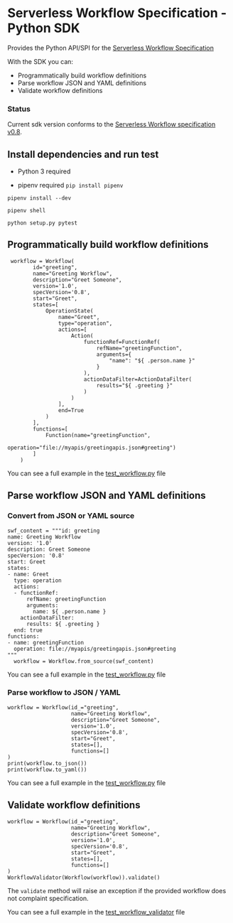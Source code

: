 # Serverless Workflow Specification - Python SDK

Provides the Python API/SPI for the [Serverless Workflow Specification](https://github.com/serverlessworkflow/specification)

With the SDK you can:
* Programmatically build workflow definitions 
* Parse workflow JSON and YAML definitions
* Validate workflow definitions

### Status

Current sdk version conforms to the [Serverless Workflow specification v0.8](https://github.com/serverlessworkflow/specification/tree/0.8.x).


## Install dependencies and run test 

- Python 3 required

- pipenv required `pip install pipenv`

```
pipenv install --dev 

pipenv shell

python setup.py pytest
```

## Programmatically build workflow definitions 

```
 workflow = Workflow(
        id="greeting",
        name="Greeting Workflow",
        description="Greet Someone",
        version='1.0',
        specVersion='0.8',
        start="Greet",
        states=[
            OperationState(
                name="Greet",
                type="operation",
                actions=[
                    Action(
                        functionRef=FunctionRef(
                            refName="greetingFunction",
                            arguments={
                                "name": "${ .person.name }"
                            }
                        ),
                        actionDataFilter=ActionDataFilter(
                            results="${ .greeting }"
                        )
                    )
                ],
                end=True
            )
        ],
        functions=[
            Function(name="greetingFunction",
                     operation="file://myapis/greetingapis.json#greeting")
        ]
    )
```
You can see a full example in the [test_workflow.py](tests/serverlessworkflow/sdk/test_workflow.py) file

## Parse workflow JSON and YAML definitions

### Convert from JSON or YAML source

```
swf_content = """id: greeting
name: Greeting Workflow
version: '1.0'
description: Greet Someone
specVersion: '0.8'
start: Greet
states:
- name: Greet
  type: operation
  actions:
  - functionRef:
      refName: greetingFunction
      arguments:
        name: ${ .person.name }
    actionDataFilter:
      results: ${ .greeting }
  end: true
functions:
- name: greetingFunction
  operation: file://myapis/greetingapis.json#greeting
"""
  workflow = Workflow.from_source(swf_content)
```

You can see a full example in the [test_workflow.py](tests/serverlessworkflow/sdk/test_workflow.py) file


### Parse workflow to JSON / YAML

```
workflow = Workflow(id_="greeting",
                    name="Greeting Workflow",
                    description="Greet Someone",
                    version='1.0',
                    specVersion='0.8',
                    start="Greet",
                    states=[],
                    functions=[]
)                
print(workflow.to_json())
print(workflow.to_yaml())
```

You can see a full example in the [test_workflow.py](tests/serverlessworkflow/sdk/test_workflow.py) file


## Validate workflow definitions

```
workflow = Workflow(id_="greeting",
                    name="Greeting Workflow",
                    description="Greet Someone",
                    version='1.0',
                    specVersion='0.8',
                    start="Greet",
                    states=[],
                    functions=[]
)
WorkflowValidator(Workflow(workflow)).validate()

```
The `validate` method will raise an exception if the provided workflow does not complaint specification.

You can see a full example in the [test_workflow_validator](tests/serverlessworkflow/sdk/test_workflow_validator.py) file